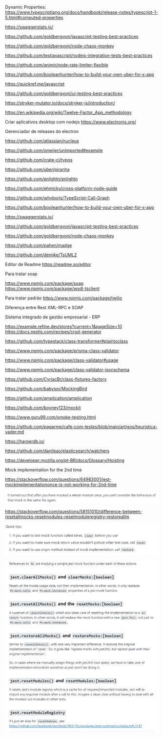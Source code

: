 Dynamic Properties: https://www.typescriptlang.org/docs/handbook/release-notes/typescript-1-5.html#computed-properties

https://swaggerstats.io/

https://github.com/goldbergyoni/javascript-testing-best-practices

https://github.com/goldbergyoni/node-chaos-monkey

https://github.com/testjavascript/nodejs-integration-tests-best-practices

https://github.com/animir/node-rate-limiter-flexible

https://github.com/booleanhunter/how-to-build-your-own-uber-for-x-app

https://quickref.me/javascript

https://github.com/goldbergyoni/ui-testing-best-practices

https://stryker-mutator.io/docs/stryker-js/introduction/

https://en.wikipedia.org/wiki/Twelve-Factor_App_methodology

Criar aplicativos desktop com nodejs
https://www.electronjs.org/

Gerenciador de releases do electron

https://github.com/atlassian/nucleus

https://github.com/smeijer/unimported#example

https://github.com/crate-ci/typos

https://github.com/uber/piranha

https://github.com/enlightn/enlightn

https://github.com/ehmicky/cross-platform-node-guide

https://github.com/whyboris/TypeScript-Call-Graph

https://github.com/booleanhunter/how-to-build-your-own-uber-for-x-app

https://swaggerstats.io/

https://github.com/goldbergyoni/javascript-testing-best-practices

https://github.com/goldbergyoni/node-chaos-monkey

https://github.com/pahen/madge

https://github.com/demike/TsUML2

Editor de Readme
https://readme.so/editor

Para tratar soap

https://www.npmjs.com/package/soap
https://www.npmjs.com/package/wsdl-tsclient

Para tratar padrão
https://www.npmjs.com/package/twilio

Diferença entre Rest XML-RPC e SOAP

Sistema integrado de gestão empresarial - ERP

https://example.refine.dev/stores?current=1&pageSize=10
https://docs.nestjs.com/recipes/crud-generator

https://github.com/typestack/class-transformer#plaintoclass

https://www.npmjs.com/package/prisma-class-validator

https://www.npmjs.com/package/class-validator#usage

https://www.npmjs.com/package/class-validator-jsonschema

https://github.com/CyriacBr/class-fixtures-factory

https://github.com/babysor/MockingBird

https://github.com/amplication/amplication

https://github.com/boyney123/mockit

https://www.guru99.com/smoke-testing.html

https://github.com/pagarme/cafe-com-testes/blob/main/artigos/heuristica-vader.md

https://harperdb.io/

https://github.com/danileao/elasticsearch/watchers

https://developer.mozilla.org/pt-BR/docs/Glossary/Hoisting

Mock implementation for the 2nd time

https://stackoverflow.com/questions/64983001/jest-mockimplementationonce-is-not-working-for-2nd-time

![](assets/20211020_001716_image.png)

https://stackoverflow.com/questions/58151010/difference-between-resetallmocks-resetmodules-resetmoduleregistry-restoreallm

![](assets/20211020_003303_image.png)

![](assets/20211020_003225_image.png)
